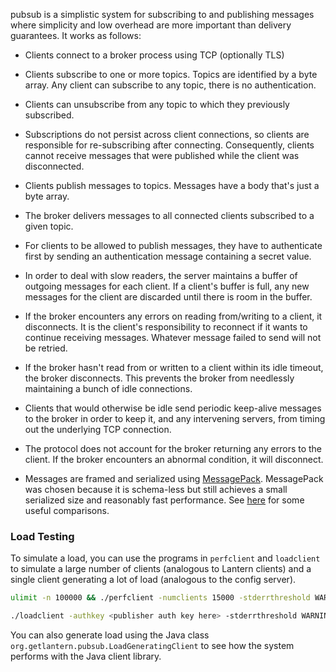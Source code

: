 pubsub is a simplistic system for subscribing to and publishing messages where
simplicity and low overhead are more important than delivery guarantees.  It
works as follows:

- Clients connect to a broker process using TCP (optionally TLS)

- Clients subscribe to one or more topics. Topics are identified by a byte
  array. Any client can subscribe to any topic, there is no authentication.

- Clients can unsubscribe from any topic to which they previously subscribed.

- Subscriptions do not persist across client connections, so clients are
  responsible for re-subscribing after connecting. Consequently, clients cannot
  receive messages that were published while the client was disconnected.

- Clients publish messages to topics.  Messages have a body that's just a byte
  array.

- The broker delivers messages to all connected clients subscribed to a given
  topic.

- For clients to be allowed to publish messages, they have to authenticate
  first by sending an authentication message containing a secret value.

- In order to deal with slow readers, the server maintains a buffer of outgoing
  messages for each client. If a client's buffer is full, any new messages for
  the client are discarded until there is room in the buffer.

- If the broker encounters any errors on reading from/writing to a client, it
  disconnects. It is the client's responsibility to reconnect if it wants to
  continue receiving messages. Whatever message failed to send will not be
  retried.

- If the broker hasn't read from or written to a client within its idle timeout,
  the broker disconnects. This prevents the broker from needlessly maintaining a
  bunch of idle connections.

- Clients that would otherwise be idle send periodic keep-alive messages to the
  broker in order to keep it, and any intervening servers, from timing out the
  underlying TCP connection.

- The protocol does not account for the broker returning any errors to the
  client. If the broker encounters an abnormal condition, it will disconnect.

- Messages are framed and serialized using
  [MessagePack](http://msgpack.org/index.html). MessagePack was chosen because
  it is schema-less but still achieves a small serialized size and reasonably
  fast performance. See [here](https://github.com/eishay/jvm-serializers/wiki)
  for some useful comparisons.

### Load Testing
To simulate a load, you can use the programs in `perfclient` and `loadclient` to
simulate a large number of clients (analogous to Lantern clients) and a single
client generating a lot of load (analogous to the config server).

```sh
ulimit -n 100000 && ./perfclient -numclients 15000 -stderrthreshold WARNING
```

```sh
./loadclient -authkey <publisher auth key here> -stderrthreshold WARNING
```

You can also generate load using the Java class
`org.getlantern.pubsub.LoadGeneratingClient` to see how the system performs with
the Java client library.
